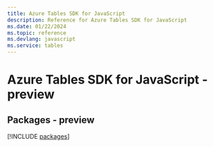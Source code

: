 ```yaml
---
title: Azure Tables SDK for JavaScript
description: Reference for Azure Tables SDK for JavaScript
ms.date: 01/22/2024
ms.topic: reference
ms.devlang: javascript
ms.service: tables
---
```

# Azure Tables SDK for JavaScript - preview
## Packages - preview
[!INCLUDE [packages](tables-index.md)]